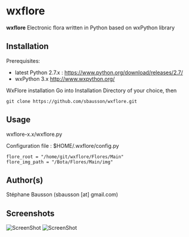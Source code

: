 # wxflore
**wxflore** Electronic flora written in Python based on wxPython library

## Installation
Prerequisites:
- latest Python 2.7.x : https://www.python.org/download/releases/2.7/
- wxPython 3.x http://www.wxpython.org/

WxFlore installation
Go into Installation Directory of your choice, then
```
git clone https://github.com/sbausson/wxflore.git
```


## Usage
wxflore-x.x/wxflore.py

Configuration file : $HOME/.wxflore/config.py
```
flore_root = "/home/git/wxflore/Flores/Main"
flore_img_path = "/Bota/Flores/Main/img"
```

## Author(s)
Stéphane Bausson (sbausson [at] gmail.com)

## Screenshots

![ScreenShot](https://cloud.githubusercontent.com/assets/9042285/11195374/ef260e5c-8cb1-11e5-89e6-9337b1263fa6.png)
![ScreenShot](https://cloud.githubusercontent.com/assets/9042285/11195375/ef4884c8-8cb1-11e5-9c94-304970b53efe.png)